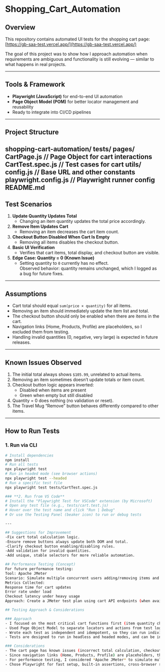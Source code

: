 # Shopping_Cart_Automation
## Overview
This repository contains automated UI tests for the shopping cart page:  
[https://gb-saa-test.vercel.app/](https://gb-saa-test.vercel.app/)  

The goal of this project was to show how I approach automation when requirements are ambiguous and functionality is still evolving — similar to what happens in real projects.

---

## Tools & Framework
- **Playwright (JavaScript)** for end-to-end UI automation
- **Page Object Model (POM)** for better locator management and reusability
- Ready to integrate into CI/CD pipelines

---

## Project Structure
shopping-cart-automation/
    tests/
        pages/
            CartPage.js     // Page Object for cart interactions
    CartTest.spec.js        // Test cases for cart
    utils/
    config.js               // Base URL and other constants
    playwright.config.js    // Playwright runner config
    README.md
---

## Test Scenarios
1. **Update Quantity Updates Total**  
   - Changing an item quantity updates the total price accordingly.
2. **Remove Item Updates Cart**  
   - Removing an item decreases the cart item count.
3. **Checkout Button Disabled When Cart Is Empty**  
   - Removing all items disables the checkout button.
4. **Basic UI Verification**  
   - Verifies that cart items, total display, and checkout button are visible.
5. **Edge Case: Quantity = 0 (Known Issue)**  
   - Setting quantity to `0` currently has no effect.  
     Observed behavior: quantity remains unchanged, which I logged as a bug for future fixes.

---

## Assumptions
- Cart total should equal `sum(price × quantity)` for all items.
- Removing an item should immediately update the item list and total.
- The checkout button should only be enabled when there are items in the cart.
- Navigation links (Home, Products, Profile) are placeholders, so I excluded them from testing.
- Handling invalid quantities (0, negative, very large) is expected in future releases.

---

## Known Issues Observed
1. The initial total always shows `$105.99`, unrelated to actual items.  
2. Removing an item sometimes doesn’t update totals or item count.  
3. Checkout button logic appears inverted:
   - Disabled when items are present  
   - Green when empty but still disabled  
4. Quantity = 0 does nothing (no validation or reset).  
5. The Travel Mug “Remove” button behaves differently compared to other items.

---

## How to Run Tests
### **1. Run via CLI**
```bash
# Install dependencies
npm install
# Run all tests
npx playwright test
# Run in headed mode (see browser actions)
npx playwright test --headed
# Run a specific test file
npx playwright test tests/CartTest.spec.js

### **2. Run from VS Code**
# Install the "Playwright Test for VSCode" extension (by Microsoft)
# Open any test file (e.g., tests/cart.test.js)
# Hover over the test name and click "Run | Debug"
# Or use the Testing Panel (beaker icon) to run or debug tests

---

## Suggestions for Improvement
-Fix cart total calculation logic.
-Ensure remove buttons always update both DOM and total.
-Clarify checkout button enabling/disabling rules.
-Add validation for invalid quantities.
-Add unique, stable selectors for more reliable automation.

## Performance Testing (Concept)
For future performance testing:
Tool: Apache JMeter
Scenario: Simulate multiple concurrent users adding/removing items and attempting checkout.
Metrics Collected:
Response time for cart updates
Error rate under load
Checkout latency under heavy usage
Approach: Create a JMeter test plan using cart API endpoints (when available), configure thread groups for concurrent virtual users, and analyze results with Summary Report and Graph Results.

## Testing Approach & Considerations

### Approach
- I focused on the most critical cart functions first (item quantity changes, removal of items, checkout button state).
- Used Page Object Model to separate locators and actions from test logic, making tests easier to maintain and extend.
- Wrote each test as independent and idempotent, so they can run individually or as part of a suite without dependencies.
- Tests are designed to run in headless and headed modes, and can be integrated into CI/CD pipelines.

### Considerations
- The cart page has known issues (incorrect total calculation, checkout button behavior, quantity = 0 handling). Instead of skipping these, I automated them as-is and documented failures as *known issues* to demonstrate QA thinking.
- Since navigation links (Home, Products, Profile) are placeholders, they were excluded from scope.
- For performance testing, I considered *Apache JMeter* to simulate multiple users and measure cart update performance, but limited this assignment to a conceptual approach.
- Chose Playwright for fast setup, built-in assertions, cross-browser support, and simple debugging via VS Code.

